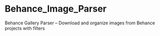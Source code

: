 # Behance_Image_Parser
Behance Gallery Parser – Download and organize images from Behance projects with filters

